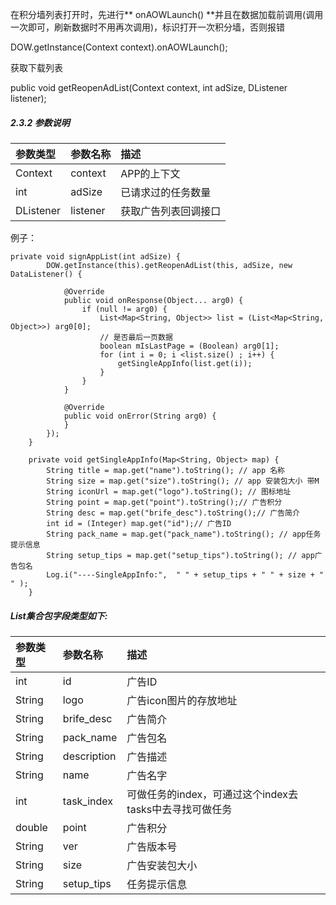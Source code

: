 在积分墙列表打开时，先进行** onAOWLaunch\(\) **并且在数据加载前调用\(调用一次即可，刷新数据时不用再次调用\)，标识打开一次积分墙，否则报错

DOW.getInstance\(Context context\).onAOWLaunch\(\);

获取下载列表

public void getReopenAdList\(Context context, int adSize, DListener listener\);

##### 2.3.2 参数说明

| 参数类型 | 参数名称 | 描述 |
| :--- | :--- | :--- |
| Context | context | APP的上下文 |
| int | adSize | 已请求过的任务数量 |
| DListener | listener | 获取广告列表回调接口 |

例子：

```
private void signAppList(int adSize) {
        DOW.getInstance(this).getReopenAdList(this, adSize, new DataListener() {

            @Override
            public void onResponse(Object... arg0) {
                if (null != arg0) {
                    List<Map<String, Object>> list = (List<Map<String, Object>>) arg0[0];
                    // 是否最后一页数据
                    boolean mIsLastPage = (Boolean) arg0[1];
                    for (int i = 0; i <list.size() ; i++) {
                        getSingleAppInfo(list.get(i));
                    }
                }
            }

            @Override
            public void onError(String arg0) {
            }
        });
    }

    private void getSingleAppInfo(Map<String, Object> map) {
        String title = map.get("name").toString(); // app 名称
        String size = map.get("size").toString(); // app 安装包大小 带M
        String iconUrl = map.get("logo").toString(); // 图标地址
        String point = map.get("point").toString();// 广告积分
        String desc = map.get("brife_desc").toString();// 广告简介
        int id = (Integer) map.get("id");// 广告ID
        String pack_name = map.get("pack_name").toString(); // app任务提示信息
        String setup_tips = map.get("setup_tips").toString(); // app广告包名
        Log.i("----SingleAppInfo:",  " " + setup_tips + " " + size + " " );
    }
```

##### List集合包字段类型如下:

| 参数类型 | 参数名称 | 描述 |
| :--- | :--- | :--- |
| int | id | 广告ID |
| String | logo | 广告icon图片的存放地址 |
| String | brife\_desc | 广告简介 |
| String | pack\_name | 广告包名 |
| String | description | 广告描述 |
| String | name | 广告名字 |
| int | task\_index | 可做任务的index，可通过这个index去tasks中去寻找可做任务 |
| double | point | 广告积分 |
| String | ver | 广告版本号 |
| String | size | 广告安装包大小 |
| String | setup\_tips | 任务提示信息 |



